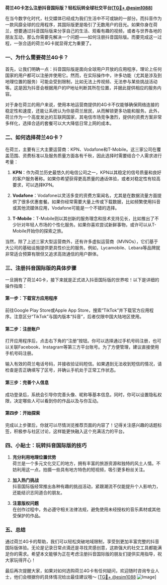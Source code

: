 **荷兰4G卡怎么注册抖音国际版？轻松玩转全球社交平台[[TG💪+ @esim1088](https://t.me/s/esim1088)]**

在当今数字化时代，社交媒体已经成为我们生活中不可或缺的一部分。而抖音作为一款风靡全球的应用程序，其国际版更是吸引了无数用户的目光。如果你身在荷兰，想要通过抖音国际版来分享自己的生活、观看有趣的视频，或者与世界各地的朋友互动，那么你需要先解决一个问题——如何注册抖音国际版。而要完成这一过程，一张合适的荷兰4G卡就显得尤为重要了。

### 一、为什么需要荷兰4G卡？

首先，让我们明确一点：抖音国际版是面向全球用户开放的应用程序，理论上任何国家的用户都可以注册并使用它。然而，在实际操作中，许多功能（尤其是涉及到地理位置的服务）可能会受到限制，比如无法上传视频、无法参与某些挑战活动等。这是因为抖音会根据用户的IP地址判断其所在位置，并据此提供相应的服务内容。

对于身在荷兰的用户来说，使用本地运营商提供的4G卡不仅能够确保网络连接的稳定性和速度，还能让系统认为你是荷兰居民，从而解锁更多功能和服务。此外，荷兰作为一个高度发达的互联网国家，其电信市场竞争激烈，提供的资费方案非常多样化，选择合适的套餐可以大大降低日常上网的成本。

### 二、如何选择荷兰4G卡？

在荷兰，主要有三大主要运营商：KPN、Vodafone和T-Mobile。这三家公司在覆盖范围、资费标准以及服务质量方面各有千秋，因此选择时需要结合个人需求进行考量：

1. **KPN**：作为荷兰历史最悠久的电信公司之一，KPN以其稳定的信号质量和良好的客户服务著称。如果你希望获得更高质量的通话体验，或者对稳定性有较高要求，可以选择KPN。
   
2. **Vodafone**：Vodafone以灵活多变的资费方案闻名，尤其是在数据流量方面提供了很多优惠套餐。如果你经常需要大量上传或下载数据，比如频繁使用抖音或其他流媒体应用，Vodafone可能是一个不错的选择。

3. **T-Mobile**：T-Mobile则以其创新的服务理念和技术支持见长，比如推出了不少针对年轻人市场的个性化服务。如果你喜欢尝试新鲜事物，或许可以从T-Mobile开始你的探索之旅。

当然，除了上述三家大型运营商外，还有许多虚拟运营商（MVNOs），它们基于大公司的基础设施提供更具性价比的服务。例如，Lycamobile、Lebara等品牌就非常适合预算有限但又追求高效通信的用户群体。

### 三、注册抖音国际版的具体步骤

一旦拥有了荷兰4G卡，接下来就是正式进入抖音国际版的世界啦！以下是详细的操作指南：

#### 第一步：下载官方应用程序
前往Google Play Store或Apple App Store，搜索“TikTok”并下载官方应用程序。注意区分“TikTok”与国内版本“抖音”，后者仅限中国大陆地区使用。

#### 第二步：注册账户
打开应用程序后，点击右下角的“注册”按钮。你可以选择通过手机号码注册，也可以关联Facebook、Instagram等第三方平台账号。为了方便管理，建议直接使用手机号码注册。

输入有效的荷兰电话号码，并接收验证码短信。如果遇到无法收到短信的情况，请检查是否正确填写了区号，并确认手机处于正常工作状态。

#### 第三步：完善个人信息
成功登录后，系统会引导你完善头像、昵称等基本信息。同时，你可以设置隐私权限，决定哪些人可以看到你的作品以及与你互动。

#### 第四步：开始探索
完成以上步骤后，你就可以尽情浏览推荐页面的内容了！记得关注感兴趣的话题标签，积极参与社区讨论，这样能更快融入这个充满活力的平台。

### 四、小贴士：玩转抖音国际版的技巧

1. **充分利用地理位置优势**  
   荷兰是一个多元文化交汇的地方，拥有丰富的旅游资源和独特的风土人情。不妨利用这一点，拍摄一些具有地方特色的短视频，吸引更多粉丝关注。

2. **加入热门挑战**  
   抖音国际版经常推出各种有趣的挑战活动，紧跟潮流不仅能提升个人影响力，还能结识志同道合的朋友。

3. **注意版权问题**  
   在创作过程中，务必遵守相关法律法规，避免使用未经授权的音乐素材或其他受保护的作品。

### 五、总结

通过荷兰4G卡的帮助，我们可以轻松突破地域限制，享受到更加丰富完整的抖音国际版体验。无论是记录日常点滴还是寻找灵感创意，这款强大的社交工具都能满足你的需求。希望本文能够为正在考虑注册抖音国际版的朋友们提供实用指导，祝大家玩得开心！

最后再次提醒大家，如果对如何选购荷兰4G卡有任何疑问，欢迎随时咨询专业人士，他们会根据你的具体情况给出最佳建议哦～ [[TG💪+ @esim1088](https://t.me/s/esim1088) ![Image](https://i.postimg.cc/4NQfJmqS/Snipaste-2025-05-13-00-14-12.png)]